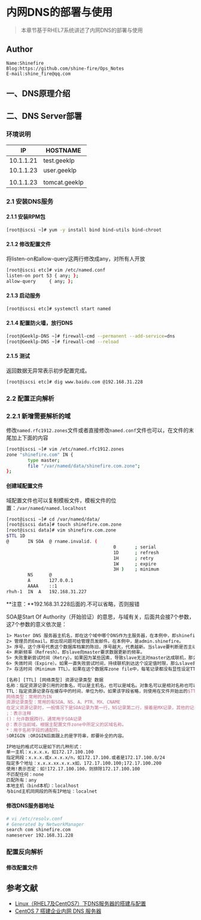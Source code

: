 # 内网DNS的部署与使用

> 本章节基于RHEL7系统讲述了内网DNS的部署与使用

## Author

```
Name:Shinefire
Blog:https://github.com/shine-fire/Ops_Notes
E-mail:shine_fire@qq.com
```

## 一、DNS原理介绍

## 二、DNS Server部署

### 环境说明

| IP        | HOSTNAME      |
| --------- | ------------- |
| 10.1.1.21 | test.geeklp   |
| 10.1.1.23 | user.geeklp   |
|           |               |
| 10.1.1.23 | tomcat.geeklp |



### 2.1 安装DNS服务

#### 2.1.1 安装RPM包

```bash
[root@iscsi ~]# yum -y install bind bind-utils bind-chroot
```

#### 2.1.2 修改配置文件

将listen-on和allow-query这两行修改成any，对所有人开放

```bash
[root@iscsi etc]# vim /etc/named.conf 
listen-on port 53 { any; };
allow-query     { any; };
```

#### 2.1.3 启动服务

```bash
[root@iscsi etc]# systemctl start named
```

#### 2.1.4 配置防火墙，放行DNS

```bash
[root@Geeklp-DNS ~]# firewall-cmd --permanent --add-service=dns
[root@Geeklp-DNS ~]# firewall-cmd --reload
```

#### 2.1.5 测试

返回数据无异常表示初步配置完成。

```bash
[root@iscsi etc]# dig www.baidu.com @192.168.31.228
```

### 2.2 配置正向解析

### 2.2.1 新增需要解析的域

修改`named.rfc1912.zones`文件或者直接修改` named.conf `文件也可以，在文件的末尾加上下面的内容

```bash
[root@iscsi ~]# vim /etc/named.rfc1912.zones 
zone "shinefire.com" IN {
        type master;
        file "/var/named/data/shinefire.com.zone";
};
```

#### 创建域配置文件

域配置文件也可以复制模板文件，模板文件的位置：`/var/named/named.localhost`

```bash
[root@iscsi ~]# cd /var/named/data/
[root@iscsi data]# touch shinefire.com.zone 
[root@iscsi data]# vim shinefire.com.zone 
$TTL 1D
@       IN SOA  @ rname.invalid. (
                                        0       ; serial
                                        1D      ; refresh
                                        1H      ; retry
                                        1W      ; expire
                                        3H )    ; minimum
        NS      @
        A       127.0.0.1
        AAAA    ::1
rhvh-1  IN  A   192.168.31.227
```

**注意：**192.168.31.228后面的.不可以省略，否则报错

SOA是Start Of Authority（开始验证）的意思，与域有关，后面共会接7个参数，这7个参数的意义依次是： 

```tex
1> Master DNS 服务器主机名，即在这个域中哪个DNS作为主服务器，在本例中，即shinefire。
2> 管理员的Email。即出现问题可给管理员发邮件。在本例中，是admin.shinefire。
3> 序号。这个序号代表这个数据库档案的陈旧，序号越大，代表越新。当slave要判断是否主动下载新的数据库时，就以序号是否比slave上的还有新来判断。
4> 刷新频率（Refresh）。即slave向master要求数据更新的频率。
5> 失败重新尝试时间（Retry）。如果因为某些因素，导致slave无法对master达成联机，那么在多久的时间内，slave会尝试重新联机到master。
6> 失效时间（Expire）。如果一直失败尝试时间，持续联机到达这个设定值时限，那么slave将不再继续尝试联机。
7> 存活时间（Minimum TTL）。如果在这个数据库zone file中，每笔记录都没有显性设定TTL快取时间的话，那么就以这个值为主。
```

```tex
[名称] [TTL] [网络类型] 资源记录类型 数据
名称：指定资源记录引用的对象名，可以是主机名，也可以是域名。对象名可以是相对名称也可以是完整名称。完整名称必须以点结尾。如果连续的几条资源记录类型是同一个对象名，则第一条资源记录后的资源记录可以省略对象名。相对名称表示相对与当前域名来说的，如当前域名为shinefire.com，则表示www主机时，完整名称为www.shinefire.com.，相对名称为www。
TTL：指定资源记录存在缓存中的时间，单位为秒。如果该字段省略，则使用在文件开始出的$TTL所定义的时间。
网络类型：常用的为IN
资源记录类型：常用的有SOA、NS、A、PTR、MX、CNAME
在定义资源记录时，一般情况下是SOA记录为第一行，NS记录第二行，接着是MX记录，其他的记录可以随便写。
;：表示注释
()：允许数据跨行。通常用于SOA记录
@：表示当前域。根据主配置文件zone中所定义的区域名称。
*：用于名称字段的通配符。
$ORIGIN :ORIGIN后面跟上的是字符串，即要补全的内容。

IP地址的格式可以是如下的几种形式：
单一主机：x.x.x.x，如172.17.100.100
指定网段：x.x.x.或x.x.x.x/n，如172.17.100.或者是172.17.100.0/24
指定多个地址：x.x.x.xx.x.x.x如，172.17.100.100;172.17.100.200
使用!表示否定：如!172.17.100.100，则排除172.17.100.100
不匹配任何：none
匹配所有：any
本地主机（bind本机）：localhost
与bind主机同网段的所有IP地址：localnet
```

#### 修改DNS服务器地址

```bash
# vi /etc/resolv.conf 
# Generated by NetworkManager
search com shinefire.com
nameserver 192.168.31.228
```

### 配置反向解析

#### 修改配置文件





## 参考文献

- [Linux（RHEL7及CentOS7）下DNS服务器的搭建与配置](https://blog.csdn.net/solaraceboy/article/details/78960307)
- [CentOS 7 搭建企业内网 DNS 服务器](https://blog.csdn.net/devalone/article/details/80580094)

